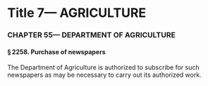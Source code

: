 
# Title 7— AGRICULTURE
### CHAPTER 55— DEPARTMENT OF AGRICULTURE
#### § 2258. Purchase of newspapers

The Department of Agriculture is authorized to subscribe for such newspapers as may be necessary to carry out its authorized work.
